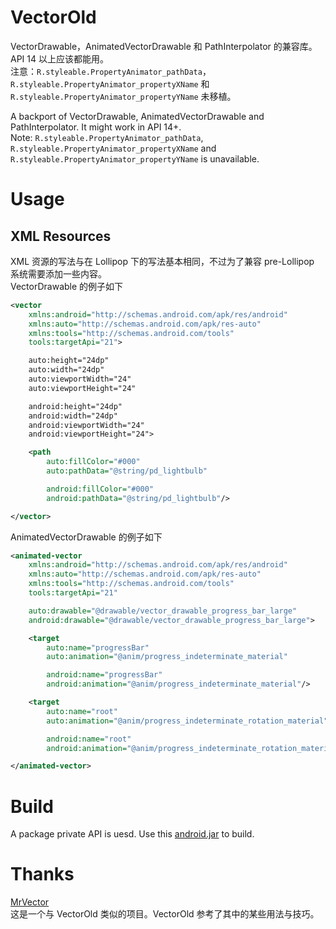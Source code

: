 # VectorOld

VectorDrawable，AnimatedVectorDrawable 和 PathInterpolator 的兼容库。API 14 以上应该都能用。<br>
注意：`R.styleable.PropertyAnimator_pathData`，`R.styleable.PropertyAnimator_propertyXName` 和 `R.styleable.PropertyAnimator_propertyYName` 未移植。

A backport of VectorDrawable, AnimatedVectorDrawable and PathInterpolator. It might work in API 14+.<br>
Note: `R.styleable.PropertyAnimator_pathData`, `R.styleable.PropertyAnimator_propertyXName` and `R.styleable.PropertyAnimator_propertyYName` is unavailable.

# Usage

## XML Resources

XML 资源的写法与在 Lollipop 下的写法基本相同，不过为了兼容 pre-Lollipop 系统需要添加一些内容。<br>
VectorDrawable 的例子如下
```xml
<vector
    xmlns:android="http://schemas.android.com/apk/res/android"
    xmlns:auto="http://schemas.android.com/apk/res-auto"
    xmlns:tools="http://schemas.android.com/tools"
    tools:targetApi="21">

    auto:height="24dp"
    auto:width="24dp"
    auto:viewportWidth="24"
    auto:viewportHeight="24"

    android:height="24dp"
    android:width="24dp"
    android:viewportWidth="24"
    android:viewportHeight="24">

    <path
        auto:fillColor="#000"
        auto:pathData="@string/pd_lightbulb"

        android:fillColor="#000"
        android:pathData="@string/pd_lightbulb"/>

</vector>
```

AnimatedVectorDrawable 的例子如下
```xml
<animated-vector
    xmlns:android="http://schemas.android.com/apk/res/android"
    xmlns:auto="http://schemas.android.com/apk/res-auto"
    xmlns:tools="http://schemas.android.com/tools"
    tools:targetApi="21"

    auto:drawable="@drawable/vector_drawable_progress_bar_large"
    android:drawable="@drawable/vector_drawable_progress_bar_large">

    <target
        auto:name="progressBar"
        auto:animation="@anim/progress_indeterminate_material"

        android:name="progressBar"
        android:animation="@anim/progress_indeterminate_material"/>

    <target
        auto:name="root"
        auto:animation="@anim/progress_indeterminate_rotation_material"

        android:name="root"
        android:animation="@anim/progress_indeterminate_rotation_material"/>

</animated-vector>
```

# Build
A package private API is uesd. Use this [android.jar](https://mega.nz/#F!889UCRQB!rjN-Abb38TMUwNGNg3i3-w) to build.

# Thanks
[MrVector](https://github.com/telly/MrVector)<br>
这是一个与 VectorOld 类似的项目。VectorOld 参考了其中的某些用法与技巧。
